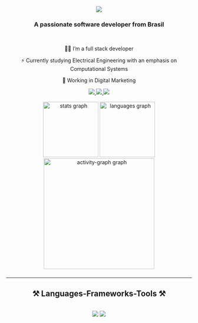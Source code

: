 
<h1 align="center">
    <img src="https://readme-typing-svg.herokuapp.com/?font=Righteous&size=35&center=true&vCenter=true&width=500&height=70&duration=4000&lines=Hi+There!+👋;+I'm+Paulo+Vaz!;" />
</h1>

<h3 align="center">A passionate software developer from Brasil </h3>

<br/>

<div align="center">
 
 👨‍💻 I’m a full stack developer

⚡ Currently studying Electrical Engineering with an emphasis on Computational Systems

💼 Working in Digital Marketing

 </div>
 
<div align="center"> 
  <a href="mailto:contactpaulovaz@gmail.com">
    <img src="https://img.shields.io/badge/Gmail-333333?style=for-the-badge&logo=gmail&logoColor=red" />
  </a>
  <a href="https://www.linkedin.com/in/paulo-vaz-471b5729a/" target="_blank">
    <img src="https://img.shields.io/badge/LinkedIn-0077B5?style=for-the-badge&logo=linkedin&logoColor=white" target="_blank" />
  </a>
  <a href="https://www.instagram.com/ipaulovaz/" target="_blank">
     <img src="https://img.shields.io/badge/-Instagram-%23E4405F?style=for-the-badge&logo=instagram&logoColor=white" target="_blank" /> <!-- sqlite, safari, google-chrome are other good icon options -->
  </a>
</div>
<br>
<div align="center">
  <img src="https://github-readme-stats.vercel.app/api?username=ipaulovaz&hide_title=false&hide_rank=false&show_icons=false&include_all_commits=true&count_private=true&disable_animations=false&theme=tokyonight&locale=en&hide_border=false&order=1" height="150" alt="stats graph" /> 
  <img src="https://github-readme-stats.vercel.app/api/top-langs?username=ipaulovaz&locale=en&hide_title=false&layout=compact&card_width=320&langs_count=12&theme=nightowl&hide_border=false&order=2" height="150" alt="languages graph" /> <br>
  <img src="https://github-readme-activity-graph.vercel.app/graph?username=ipaulovaz&radius=30&theme=nightowl&area=true&order=5" height="300" alt="activity-graph graph"  />
</div>

###
 <hr/>
 
<h2 align="center">⚒️ Languages-Frameworks-Tools ⚒️</h2>
<br/>
<div align="center">
    <img src="https://skillicons.dev/icons?i=react,bootstrap,discord,html,css,vscode,github,figma,discord,git,django" />
    <img src="https://skillicons.dev/icons?i=nodejs,python,javascript,typescript,laravel,php,pycharm,c,java,nextjs,mysql,wordpress" />
